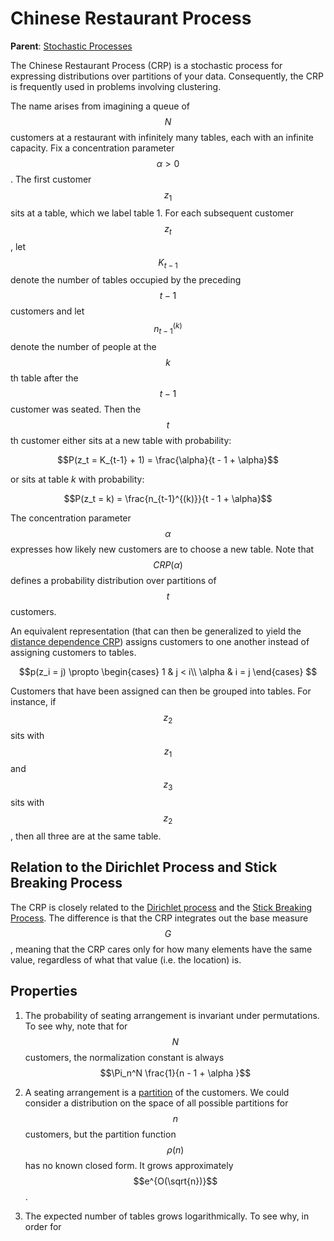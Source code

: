 # Chinese Restaurant Process

__Parent__: [Stochastic Processes](../stochastic_processes.md)

The Chinese Restaurant Process (CRP) is a stochastic process for expressing distributions
over partitions of your data. Consequently, the CRP is frequently used in problems involving
clustering.

The name arises from imagining a queue of $$N$$ customers at a restaurant with infinitely many tables, each with
an infinite capacity. Fix a concentration parameter $$\alpha > 0$$.
The first customer $$z_1$$ sits at a table, which we label table 1. For
each subsequent customer $$z_t$$, let $$K_{t-1}$$ denote the number of tables occupied by the
preceding $$t-1$$ customers and let $$n_{t-1}^{(k)}$$ denote the number of people at the $$k$$th table
after the $$t-1$$ customer was seated. Then the $$t$$th customer either sits at a new table with probability:

$$P(z_t = K_{t-1} + 1) = \frac{\alpha}{t - 1 + \alpha}$$

or sits at table $k$ with probability:

$$P(z_t = k) = \frac{n_{t-1}^{(k)}}{t - 1 + \alpha}$$

The concentration parameter $$\alpha$$ expresses how likely new customers
are to choose a new table. Note that $$CRP(\alpha)$$ defines
a probability distribution over partitions of $$t$$ customers.

An equivalent representation (that can then be generalized to yield the 
[distance dependence CRP](distance_dependent_chinese_restaurant_process.md))
assigns customers to one another instead of assigning customers to tables.

$$p(z_i = j) \propto \begin{cases} 1 & j < i\\ \alpha & i = j \end{cases} $$

Customers that have been assigned can then be grouped into tables. For instance,
if $$z_2$$ sits with $$z_1$$ and $$z_3$$ sits with $$z_2$$, then all three
are at the same table.

## Relation to the Dirichlet Process and Stick Breaking Process

The CRP is closely related to the [Dirichlet process](dirichlet_process.md) and the 
[Stick Breaking Process](stick_breaking_process.md). The difference is that
the CRP integrates out the base measure $$G$$, meaning that the CRP cares only for how many
elements have the same value, regardless of what that value (i.e. the location) is.

## Properties

1. The probability of seating arrangement is invariant under permutations. To see why, note
   that for $$N$$ customers, the normalization constant is always $$\Pi_n^N \frac{1}{n - 1 + \alpha }$$

2. A seating arrangement is a [partition](https://en.wikipedia.org/wiki/Partition_(number_theory))
   of the customers. We could consider a distribution on the space
   of all possible partitions for $$n$$ customers, but the partition function $$\rho(n)$$ has no known
   closed form. It grows approximately $$e^{O(\sqrt{n})}$$.

3. The expected number of tables grows logarithmically. To see why, in order for

